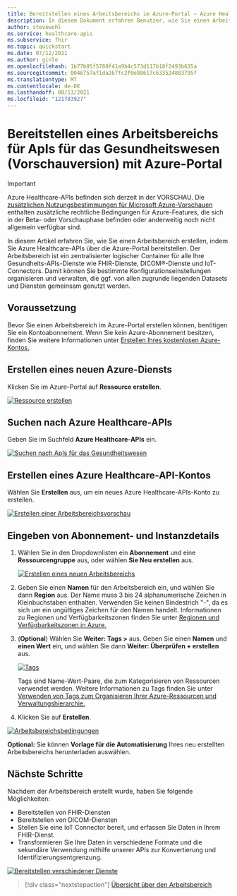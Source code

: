 ```yaml
---
title: Bereitstellen eines Arbeitsbereichs im Azure-Portal – Azure Healthcare-APIs
description: In diesem Dokument erfahren Benutzer, wie Sie einen Arbeitsbereich im Azure-Portal bereitstellen.
author: stevewohl
ms.service: healthcare-apis
ms.subservice: fhir
ms.topic: quickstart
ms.date: 07/12/2021
ms.author: ginle
ms.openlocfilehash: 1b77b05f5780f41a9b4c573d117b18f2493b635a
ms.sourcegitcommit: 0046757af1da267fc2f0e88617c633524883795f
ms.translationtype: MT
ms.contentlocale: de-DE
ms.lasthandoff: 08/13/2021
ms.locfileid: "121783927"
---
```

# <a name="deploy-healthcare-apis-preview-workspace-using-azure-portal"></a>Bereitstellen eines Arbeitsbereichs für ApIs für das Gesundheitswesen (Vorschauversion) mit Azure-Portal

> [!IMPORTANT]
> Azure Healthcare-APIs befinden sich derzeit in der VORSCHAU. Die [zusätzlichen Nutzungsbestimmungen für Microsoft Azure-Vorschauen](https://azure.microsoft.com/support/legal/preview-supplemental-terms/) enthalten zusätzliche rechtliche Bedingungen für Azure-Features, die sich in der Beta- oder Vorschauphase befinden oder anderweitig noch nicht allgemein verfügbar sind.

In diesem Artikel erfahren Sie, wie Sie einen Arbeitsbereich erstellen, indem Sie Azure Healthcare-APIs über die Azure-Portal bereitstellen. Der Arbeitsbereich ist ein zentralisierter logischer Container für alle Ihre Gesundheits-APIs-Dienste wie FHIR-Dienste, DICOM®-Dienste und IoT-Connectors. Damit können Sie bestimmte Konfigurationseinstellungen organisieren und verwalten, die ggf. von allen zugrunde liegenden Datasets und Diensten gemeinsam genutzt werden.


## <a name="prerequisite"></a>Voraussetzung

Bevor Sie einen Arbeitsbereich im Azure-Portal erstellen können, benötigen Sie ein Kontoabonnement. Wenn Sie kein Azure-Abonnement besitzen, finden Sie weitere Informationen unter [Erstellen Ihres kostenlosen Azure-Kontos.](https://azure.microsoft.com/free/search/?OCID=AID2100131_SEM_c4b0772dc7df1f075552174a854fd4bc:G:s&ef_id=c4b0772dc7df1f075552174a854fd4bc:G:s&msclkid=c4b0772dc7df1f075552174a854fd4bc)

## <a name="create-new-azure-service"></a>Erstellen eines neuen Azure-Diensts

Klicken Sie im Azure-Portal auf **Ressource erstellen**.

[![Ressource ](media/create-resource.png) erstellen ](media/create-resource.png#lightbox)

## <a name="search-for-azure-healthcare-apis"></a>Suchen nach Azure Healthcare-APIs

Geben Sie im Suchfeld **Azure Healthcare-APIs** ein.

[![Suchen nach ApIs ](media/search-for-healthcare-apis.png) für das Gesundheitswesen ](media/search-for-healthcare-apis.png#lightbox)

## <a name="create-azure-healthcare-api-account"></a>Erstellen eines Azure Healthcare-API-Kontos

Wählen Sie **Erstellen** aus, um ein neues Azure Healthcare-APIs-Konto zu erstellen.

   [![Erstellen einer Arbeitsbereichsvorschau ](media/create-workspace-preview.png) ](media/create-workspace-preview.png#lightbox)

## <a name="enter-subscription-and-instance-details"></a>Eingeben von Abonnement- und Instanzdetails

1. Wählen Sie in den Dropdownlisten ein **Abonnement** und eine **Ressourcengruppe** aus, oder wählen **Sie Neu erstellen** aus.

   [![Erstellen eines neuen ](media/create-healthcare-api-workspace-new.png) Arbeitsbereichs ](media/create-healthcare-api-workspace-new.png#lightbox)

2. Geben Sie einen **Namen** für den Arbeitsbereich ein, und wählen Sie dann **Region** aus. Der Name muss 3 bis 24 alphanumerische Zeichen in Kleinbuchstaben enthalten. Verwenden Sie keinen Bindestrich "-", da es sich um ein ungültiges Zeichen für den Namen handelt. Informationen zu Regionen und Verfügbarkeitszonen finden Sie unter [Regionen und Verfügbarkeitszonen in Azure.](../availability-zones/az-overview.md)

3. (**Optional**) Wählen Sie **Weiter: Tags >** aus. Geben Sie einen **Namen** und **einen Wert** ein, und wählen Sie dann **Weiter: Überprüfen + erstellen** aus. 

   [![Tags ](media/tags-new.png) ](media/tags-new.png#lightbox)

   Tags sind Name-Wert-Paare, die zum Kategorisieren von Ressourcen verwendet werden. Weitere Informationen zu Tags finden Sie unter [Verwenden von Tags zum Organisieren Ihrer Azure-Ressourcen und Verwaltungshierarchie.](.././azure-resource-manager/management/tag-resources.md)

4. Klicken Sie auf **Erstellen**.

[![Arbeitsbereichsbedingungen ](media/workspace-terms.png) ](media/workspace-terms.png)


   **Optional:** Sie können **Vorlage für die Automatisierung** Ihres neu erstellten Arbeitsbereichs herunterladen auswählen.


## <a name="next-steps"></a>Nächste Schritte

Nachdem der Arbeitsbereich erstellt wurde, haben Sie folgende Möglichkeiten:

* Bereitstellen von FHIR-Diensten
* Bereitstellen von DICOM-Diensten
* Stellen Sie eine IoT Connector bereit, und erfassen Sie Daten in Ihrem FHIR-Dienst.
* Transformieren Sie Ihre Daten in verschiedene Formate und die sekundäre Verwendung mithilfe unserer APIs zur Konvertierung und Identifizierungsentgrenzung.


[![Bereitstellen verschiedener Dienste ](media/healthcare-apis-deploy-services.png) ](media/healthcare-apis-deploy-services.png)

>[!div class="nextstepaction"]
>[Übersicht über den Arbeitsbereich](workspace-overview.md)

